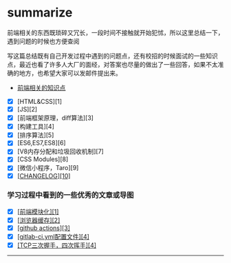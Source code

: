 # summarize

前端相关的东西既琐碎又冗长，一段时间不接触就开始犯怵，所以这里总结一下，遇到问题的时候也方便查阅

写这篇总结既有自己开发过程中遇到的问题点，还有校招的时候面试的一些知识点，最近也看了许多人大厂的面经，对答案也尽量的做出了一些回答，如果不太准确的地方，也希望大家可以发邮件提出来。

* [前端相关的知识点](https://github.com/sprout-echo/summarize/issues/1)
- [x] [HTML&CSS][1]
- [x] [JS][2]
- [x] [前端框架原理，diff算法][3]
- [x] [构建工具][4]
- [x] [排序算法][5]
- [x] [ES6,ES7,ES8][6]
- [x] [V8内存分配和垃圾回收机制][7]
- [x] [CSS Modules][8]
- [x] [微信小程序，Taro][9]
- [x] [[CHANGELOG][10]](https://www.yuque.com/docs/share/1a099f1a-1919-4257-9fff-b4ff02be746d#)

### 学习过程中看到的一些优秀的文章或导图
- [x] [[前端模块化][1]](https://www.processon.com/view/link/5c8409bbe4b02b2ce492286a#map)
- [x] [[浏览器缓存][2]](https://www.jianshu.com/p/54cc04190252)
- [x] [[github actions][3]](https://help.github.com/cn/actions/automating-your-workflow-with-github-actions)
- [x] [[gitlab-ci.yml配置文件][4]](https://github.com/Fennay/gitlab-ci-cn)
- [x] [[TCP三次握手，四次挥手][4]](https://mp.weixin.qq.com/s?__biz=MzA5MjQ0Mjk2NA==&mid=2247485179&idx=1&sn=d001b86dfce56f25375f563b3ed1c5e1&chksm=906c5ec0a71bd7d65f4d76a740a031a5c85cf2207e99055ab5aff321532242d30ec367e49aba&mpshare=1&scene=1&srcid=&sharer_sharetime=1575332030602&sharer_shareid=5c25a9bf1f137b3812e262b3174891a5&key=5c9a63b51dbfe0db95993d503b6f2c0680aaf39d7f1e7dd25c4bd993d372361ae1dc2aa770be68ff71aaa1d2bc33e530dbc65c6db15d84db2b58bb96ab0288b84a79f99e0e2d0a636032cb85c9ca17c8&ascene=1&uin=ODk3ODA1ODQx&devicetype=Windows+10&version=62070158&lang=zh_CN&pass_ticket=PT80BJVL8snfJOK1TrMMyTSVXjgq4NaqxU%2FAP4Je5yRd%2BAUfZmAQ3ZFrDc0yYsRz)
---------------------------------------------------------------------------------------------------------


